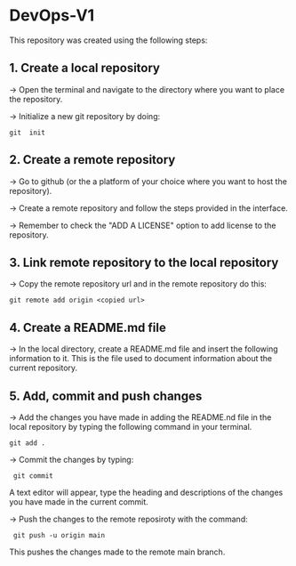 # DevOps-V1

This repository was created using the following steps:

## 1. Create a local repository
-> Open the terminal and navigate to the directory where you want to place the repository.

-> Initialize a new git repository by doing:
```
git  init
```

## 2. Create a remote repository

-> Go to github (or the a platform of your choice where you want to host the repository).

-> Create a remote repository and follow the steps provided in the interface.

-> Remember to check the "ADD A LICENSE" option to add license to the repository.

## 3. Link remote repository to the local repository

-> Copy the remote repository url and in the remote repository do this:
```
git remote add origin <copied url>
```

## 4. Create a README.md file

-> In the local directory, create a README.md file and insert the following information to it. This is the file used to document information about the current repository.

## 5. Add, commit and push changes

-> Add the changes you have made in adding the README.nd file in the local repository by typing the following command in your terminal.
```
git add .
```
-> Commit the changes by typing:
```
 git commit
 ```

 A text editor will appear, type the heading and descriptions of the changes you have made in the current commit.

 -> Push the changes to the remote reposiroty with the command:
```
 git push -u origin main
```
 This pushes the changes made to the remote main branch.